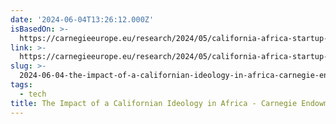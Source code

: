```yaml
---
date: '2024-06-04T13:26:12.000Z'
isBasedOn: >-
  https://carnegieeurope.eu/research/2024/05/california-africa-startup-development-californian-ideology
link: >-
  https://carnegieeurope.eu/research/2024/05/california-africa-startup-development-californian-ideology
slug: >-
  2024-06-04-the-impact-of-a-californian-ideology-in-africa-carnegie-endowment-for-int
tags:
  - tech
title: The Impact of a Californian Ideology in Africa - Carnegie Endowment for Int
---
```

 
